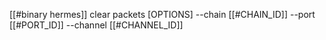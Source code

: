[[#binary hermes]] clear packets [OPTIONS] --chain [[#CHAIN_ID]] --port [[#PORT_ID]] --channel [[#CHANNEL_ID]]
